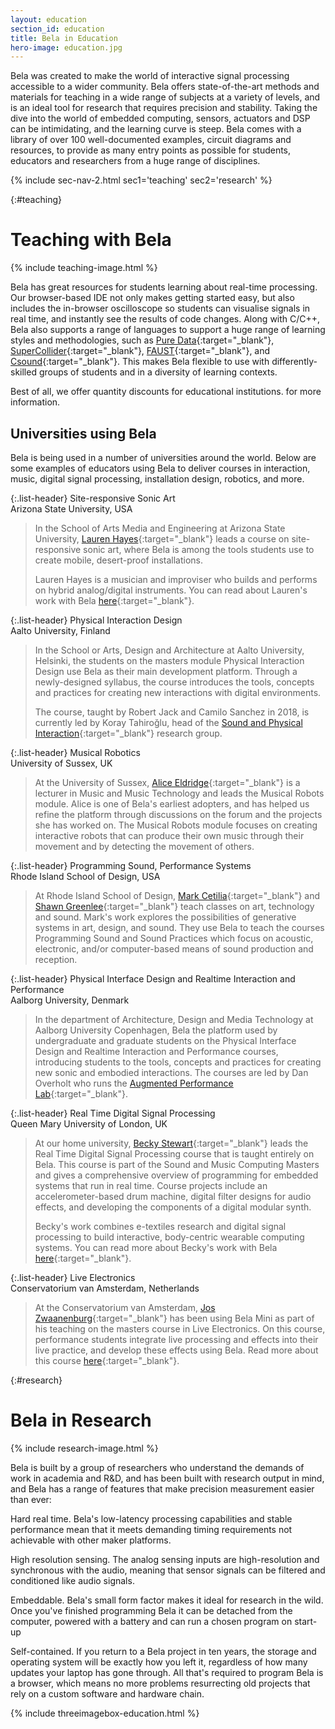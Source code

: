 ```yaml
---
layout: education
section_id: education
title: Bela in Education
hero-image: education.jpg
---
```


Bela was created to make the world of interactive signal processing accessible to a wider community. Bela offers state-of-the-art methods and materials for teaching in a wide range of subjects at a variety of levels, and is an ideal tool for research that requires precision and stability. Taking the dive into the world of embedded computing, sensors, actuators and DSP can be intimidating, and the learning curve is steep. Bela comes with a library of over 100 well-documented examples, circuit diagrams and resources, to provide as many entry points as possible for students, educators and researchers from a huge range of disciplines.

{% include sec-nav-2.html sec1='teaching' sec2='research' %}

{:#teaching}
# Teaching with Bela

{% include teaching-image.html %}

Bela has great resources for students learning about real-time processing. Our browser-based IDE not only makes getting started easy, but also includes the in-browser oscilloscope so students can visualise signals in real time, and instantly see the results of code changes. Along with C/C++, Bela also supports a range of languages to support a huge range of learning styles and methodologies, such as [Pure Data](https://puredata.info/){:target="_blank"}, [SuperCollider](https://supercollider.github.io/){:target="_blank"}, [FAUST](https://faust.grame.fr/){:target="_blank"}, and [Csound](https://csound.com/){:target="_blank"}. This makes Bela flexible to use with differently-skilled groups of students and in a diversity of learning contexts.

Best of all, we offer quantity discounts for educational institutions. <script type="text/javascript" language="javascript">
<!--
{ coded = "3zZV@xUo5.3V"
  key = "pQg6SOhxMzG2RtlPB0Lc8jYasToEfAHk9Jv5qeVFZi1u7NyDwUW4X3CmdbKnrI"
  shift=coded.length
  link=""
  for (i=0; i<coded.length; i++) {
    if (key.indexOf(coded.charAt(i))==-1) {
      ltr = coded.charAt(i)
      link += (ltr)
    }
    else {     
      ltr = (key.indexOf(coded.charAt(i))-shift+key.length) % key.length
      link += (key.charAt(ltr))
    }
  }
document.write("<a href='mailto:"+link+"'>Contact us</a>")
}
//-->
</script> for more information.

<div class="spacing two"></div>

## Universities using Bela

Bela is being used in a number of universities around the world. Below are some examples of educators using Bela to deliver courses in interaction, music, digital signal processing, installation design, robotics, and more.

{:.list-header}
Site-responsive Sonic Art  
Arizona State University, USA

> In the School of Arts Media and Engineering at Arizona State University, [Lauren Hayes](https://www.pariesa.com){:target="_blank"} leads a course on site-responsive sonic art, where Bela is among the tools students use to create mobile, desert-proof installations. 
>
> Lauren Hayes is a musician and improviser who builds and performs on hybrid analog/digital instruments. You can read about Lauren's work with Bela [here](https://www.researchgate.net/publication/322511282_Desert_and_Sonic_Ecosystems_Incorporating_Environmental_Factors_within_Site-Responsive_Sonic_Art){:target="_blank"}.

{:.list-header}
Physical Interaction Design  
Aalto University, Finland

> In the School or Arts, Design and Architecture at Aalto University, Helsinki, the students on the masters module Physical Interaction Design use Bela as their main development platform. Through a newly-designed syllabus, the course introduces the tools, concepts and practices for creating new interactions with digital environments. 
> 
> The course, taught by Robert Jack and Camilo Sanchez in 2018, is currently led by Koray Tahiroğlu, head of the [Sound and Physical Interaction](https://sopi.aalto.fi/){:target="_blank"} research group.

{:.list-header}
Musical Robotics  
University of Sussex, UK

> At the University of Sussex, [Alice Eldridge](http://www.sussex.ac.uk/profiles/127749){:target="_blank"} is a lecturer in Music and Music Technology and leads the Musical Robots module. Alice is one of Bela's earliest adopters, and has helped us refine the platform through discussions on the forum and the projects she has worked on. The Musical Robots module focuses on creating interactive robots that can produce their own music through their movement and by detecting the movement of others.

{:.list-header}
Programming Sound, Performance Systems  
Rhode Island School of Design, USA

> At Rhode Island School of Design, [Mark Cetilia](http://mark.cetilia.org/){:target="_blank"} and [Shawn Greenlee](http://shawngreenlee.com/){:target="_blank"} teach classes on art, technology and sound. Mark's work explores the possibilities of generative systems in art, design, and sound. They use Bela to teach the courses Programming Sound and Sound Practices which focus on acoustic, electronic, and/or computer-based means of sound production and reception.

{:.list-header}
Physical Interface Design and Realtime Interaction and Performance  
Aalborg University, Denmark

> In the department of Architecture, Design and Media Technology at Aalborg University Copenhagen, Bela the platform used by undergraduate and graduate students on the Physical Interface Design and Realtime Interaction and Performance courses, introducing students to the tools, concepts and practices for creating new sonic and embodied interactions. The courses are led by Dan Overholt who runs the [Augmented Performance Lab](https://www.en.cph.aau.dk/collaboration/students/labs-campus/labs/augmented-performance-lab.cid309567){:target="_blank"}.

{:.list-header}
Real Time Digital Signal Processing  
Queen Mary University of London, UK

> At our home university, [Becky Stewart](http://theleadingzero.com/){:target="_blank"} leads the Real Time Digital Signal Processing course that is taught entirely on Bela. This course is part of the Sound and Music Computing Masters and gives a comprehensive overview of programming for embedded systems that run in real time. Course projects include an accelerometer-based drum machine, digital filter designs for audio effects, and developing the components of a digital modular synth.
>
> Becky's work combines e-textiles research and digital signal processing to build interactive, body-centric wearable computing systems. You can read more about Becky's work with Bela [here](https://blog.bela.io/2018/10/12/bela-AR-VR-binaural-spatial-audio/){:target="_blank"}.

{:.list-header}
Live Electronics  
Conservatorium van Amsterdam, Netherlands

> At the Conservatorium van Amsterdam, [Jos Zwaanenburg](http://www.contemporary-music-through-non-western-techniques.com/pages/1452-jos-zwaanenburg){:target="_blank"} has been using Bela Mini as part of his teaching on the masters course in Live Electronics. On this course, performance students integrate live processing and effects into their live practice, and develop these effects using Bela. Read more about this course [here](https://blog.bela.io/2018/11/18/bela-conservatorium-van-amsterdam/){:target="_blank"}.

<div class="spacing two"></div>

{:#research}
# Bela in Research

{% include research-image.html %}

Bela is built by a group of researchers who understand the demands of work in academia and R&D, and has been built with research output in mind, and Bela has a range of features that make precision measurement easier than ever:

<span class="list-header">Hard real time.</span> Bela's low-latency processing capabilities and stable performance mean that it meets demanding timing requirements not achievable with other maker platforms.

<span class="list-header">High resolution sensing.</span> The analog sensing inputs are high-resolution and synchronous with the audio, meaning that sensor signals can be filtered and conditioned like audio signals.

<span class="list-header">Embeddable.</span> Bela's small form factor makes it ideal for research in the wild. Once you've finished programming Bela it can be detached from the computer, powered with a battery and can run a chosen program on start-up

<span class="list-header">Self-contained.</span> If you return to a Bela project in ten years, the storage and operating system will be exactly how you left it, regardless of how many updates your laptop has gone through. All that's required to program Bela is a browser, which means no more problems resurrecting old projects that rely on a custom software and hardware chain.

{% include threeimagebox-education.html %}
